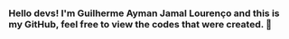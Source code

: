 ### Hello devs! I'm Guilherme Ayman Jamal Lourenço and this is my GitHub, feel free to view the codes that were created. 👋

<!--
**guilherme-jamal/guilherme-jamal** is a ✨ _special_ ✨ repository because its `README.md` (this file) appears on your GitHub profile.

Here are some ideas to get you started:

- 🔭 I’m currently working on ...
- 🌱 I’m currently learning C#, Node.JS, C, C++, MySQL
- 👯 I’m looking to collaborate on ...
- 🤔 I’m looking for help with ...
- 💬 Ask me about ...
- 📫 How to reach me: ...
- 😄 Pronouns: ...
- ⚡ Fun fact: ...
-->
